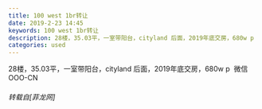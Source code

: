 ```yaml
---
title: 100 west 1br转让
date: 2019-2-23 14:45
keywords: 100 west 1br转让
description: 28楼，35.03平，一室带阳台，cityland 后面，2019年底交房，680w p  微信OOO-CN
categories: used
---
```

<td class="t_f" id="postmessage_3098372">

28楼，35.03平，一室带阳台，cityland 后面，2019年底交房，680w p  微信OOO-CN</td>
###### 转载自[菲龙网]
